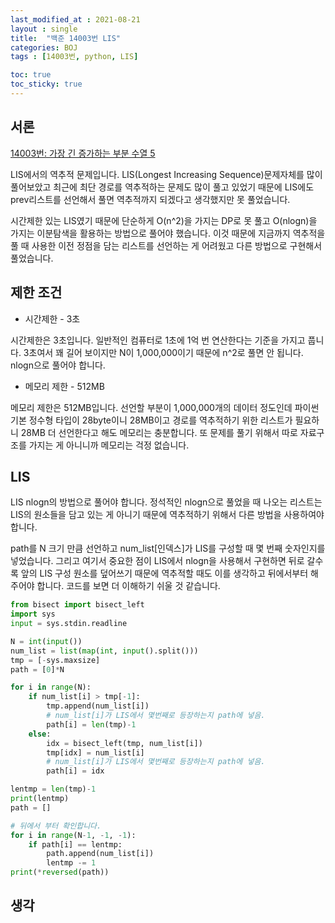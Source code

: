```yaml
---
last_modified_at : 2021-08-21
layout : single
title:  "백준 14003번 LIS"
categories: BOJ
tags : [14003번, python, LIS]

toc: true
toc_sticky: true
---
```

## 서론
<a href='https://www.acmicpc.net/problem/14003'>14003번: 가장 긴 증가하는 부분 수열 5</a>

LIS에서의 역추적 문제입니다. LIS(Longest Increasing Sequence)문제자체를 많이 풀어보았고 최근에 최단 경로를 역추적하는 문제도 많이 풀고 있었기 때문에 LIS에도 prev리스트를 선언해서 풀면 역추적까지 되겠다고 생각했지만 못 풀었습니다.  

시간제한 있는 LIS였기 때문에 단순하게 O(n^2)을 가지는 DP로 못 풀고 O(nlogn)을 가지는 이분탐색을 활용하는 방법으로 풀어야 했습니다. 이것 때문에 지금까지 역추적을 풀 때 사용한 이전 정점을 담는 리스트를 선언하는 게 어려웠고 다른 방법으로 구현해서 풀었습니다.

## 제한 조건
<ul>
  <li>시간제한 - 3초</li>
</ul>
시간제한은 3초입니다. 일반적인 컴퓨터로 1초에 1억 번 연산한다는 기준을 가지고 풉니다. 3초여서 꽤 길어 보이지만 N이 1,000,000이기 때문에 n^2로 풀면 안 됩니다. nlogn으로 풀어야 합니다.
<ul>
  <li>메모리 제한 - 512MB</li>
</ul>
메모리 제한은 512MB입니다. 선언할 부분이 1,000,000개의 데이터 정도인데 파이썬 기본 정수형 타입이 28byte이니 28MB이고 경로를 역추적하기 위한 리스트가 필요하니 28MB 더 선언한다고 해도 메모리는 충분합니다. 또 문제를 풀기 위해서 따로 자료구조를 가지는 게 아니니까 메모리는 걱정 없습니다.

## LIS
LIS nlogn의 방법으로 풀어야 합니다. 정석적인 nlogn으로 풀었을 때 나오는 리스트는 LIS의 원소들을 담고 있는 게 아니기 때문에 역추적하기 위해서 다른 방법을 사용하여야 합니다.  

path를 N 크기 만큼 선언하고 num_list[인덱스]가 LIS를 구성할 때 몇 번째 숫자인지를 넣었습니다. 그리고 여기서 중요한 점이 LIS에서 nlogn을 사용해서 구현하면 뒤로 갈수록 앞의 LIS 구성 원소를 덮어쓰기 때문에 역추적할 때도 이를 생각하고 뒤에서부터 해주어야 합니다. 코드를 보면 더 이해하기 쉬울 것 같습니다.
```python
from bisect import bisect_left
import sys
input = sys.stdin.readline

N = int(input())
num_list = list(map(int, input().split()))
tmp = [-sys.maxsize]
path = [0]*N

for i in range(N):
    if num_list[i] > tmp[-1]:
        tmp.append(num_list[i])
        # num_list[i]가 LIS에서 몇번째로 등장하는지 path에 넣음.
        path[i] = len(tmp)-1
    else:
        idx = bisect_left(tmp, num_list[i])
        tmp[idx] = num_list[i]
        # num_list[i]가 LIS에서 몇번째로 등장하는지 path에 넣음.
        path[i] = idx

lentmp = len(tmp)-1
print(lentmp)
path = []

# 뒤에서 부터 확인합니다.
for i in range(N-1, -1, -1):
    if path[i] == lentmp:
        path.append(num_list[i])
        lentmp -= 1
print(*reversed(path))
```

## 생각
